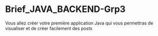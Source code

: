 # Brief_JAVA_BACKEND-Grp3
Vous allez créer votre première application Java qui vous permettras de visualiser et de créer facilement des posts
